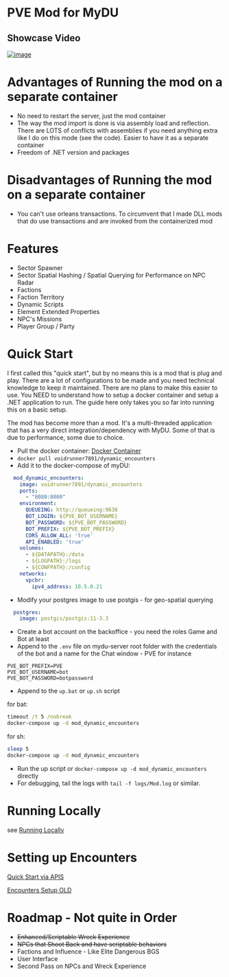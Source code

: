 ﻿# PVE Mod for MyDU

## Showcase Video

[![image](https://github.com/user-attachments/assets/8d5a4b86-d3a2-4319-b715-9a5608dbb6bc)](https://www.youtube.com/watch?v=vlXTiFBxXbk)

# Advantages of Running the mod on a separate container

* No need to restart the server, just the mod container
* The way the mod import is done is via assembly load and reflection. There are LOTS of conflicts with assemblies if you need anything extra like I do on this mode (see the code). Easier to have it as a separate container
* Freedom of .NET version and packages

# Disadvantages of Running the mod on a separate container

* You can't use orleans transactions. To circumvent that I made DLL mods that do use transactions and are invoked from the containerized mod

# Features

* Sector Spawner
* Sector Spatial Hashing / Spatial Querying for Performance on NPC Radar
* Factions
* Faction Territory
* Dynamic Scripts
* Element Extended Properties
* NPC's Missions
* Player Group / Party

# Quick Start

I first called this "quick start", but by no means this is a mod that is plug and play. 
There are a lot of configurations to be made and you need technical knowledge to keep it maintained.
There are no plans to make this easier to use. You NEED to understand how to setup a docker container and setup a .NET application to run.
The guide here only takes you so far into running this on a basic setup.

The mod has become more than a mod. It's a multi-threaded application that has a very direct integration/dependency with MyDU. 
Some of that is due to performance, some due to choice.

* Pull the docker container: [Docker Container](https://hub.docker.com/repository/docker/voidrunner7891/dynamic_encounters/general)
* `docker pull voidrunner7891/dynamic_encounters`
* Add it to the docker-compose of myDU:
```yaml
  mod_dynamic_encounters:
    image: voidrunner7891/dynamic_encounters
    ports:
      - "8080:8080"
    environment:
      QUEUEING: http://queueing:9630
      BOT_LOGIN: ${PVE_BOT_USERNAME}
      BOT_PASSWORD: ${PVE_BOT_PASSWORD}
      BOT_PREFIX: ${PVE_BOT_PREFIX}
      CORS_ALLOW_ALL: 'true'
      API_ENABLED: 'true'
    volumes:
      - ${DATAPATH}:/data
      - ${LOGPATH}:/logs
      - ${CONFPATH}:/config
    networks:
      vpcbr:
        ipv4_address: 10.5.0.21
```
* Modify your postgres image to use postgis - for geo-spatial querying
```yaml
  postgres:
    image: postgis/postgis:11-3.3
```

* Create a bot account on the backoffice - you need the roles Game and Bot at least
* Append to the `.env` file on mydu-server root folder with the credentials of the bot and a name for the Chat window - PVE for instance

```env
PVE_BOT_PREFIX=PVE
PVE_BOT_USERNAME=bot
PVE_BOT_PASSWORD=botpassword
```

* Append to the `up.bat` or `up.sh` script

for bat:
```bat
timeout /t 5 /nobreak
docker-compose up -d mod_dynamic_encounters
```

for sh:
```sh
sleep 5
docker-compose up -d mod_dynamic_encounters
```

* Run the up script or `docker-compose up -d mod_dynamic_encounters` directly
* For debugging, tail the logs with `tail -f logs/Mod.log` or similar.

# Running Locally

see [Running Locally](Documentation/RunningLocally.md)

# Setting up Encounters

[Quick Start via APIS](Documentation/QuickStartApis.md)

[Encounters Setup OLD](Documentation/EncountersSetup.md)

# Roadmap - Not quite in Order

* ~~Enhanced/Scriptable Wreck Experience~~
* ~~NPCs that Shoot Back and have scriptable behaviors~~
* Factions and Influence - Like Elite Dangerous BGS
* User Interface
* Second Pass on NPCs and Wreck Experience
